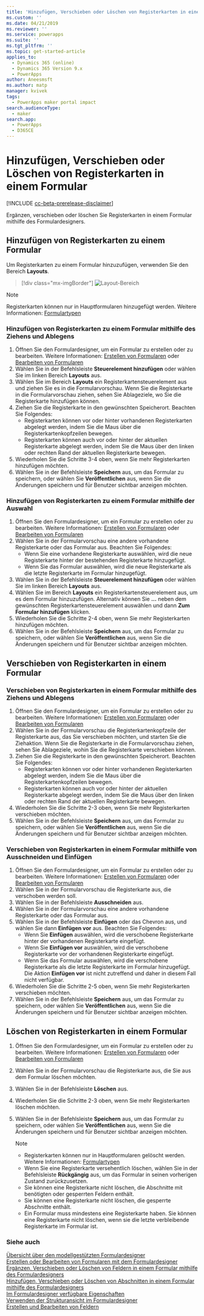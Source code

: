 ```yaml
---
title: 'Hinzufügen, Verschieben oder Löschen von Registerkarten in einem Formular mithilfe des Formulardesigners | MicrosoftDocs'
ms.custom: ''
ms.date: 04/21/2019
ms.reviewer: ''
ms.service: powerapps
ms.suite: ''
ms.tgt_pltfrm: ''
ms.topic: get-started-article
applies_to:
  - Dynamics 365 (online)
  - Dynamics 365 Version 9.x
  - PowerApps
author: Aneesmsft
ms.author: matp
manager: kvivek
tags:
  - PowerApps maker portal impact
search.audienceType:
  - maker
search.app:
  - PowerApps
  - D365CE
---
```


# <a name="add-move-or-delete-tabs-on-a-form"></a>Hinzufügen, Verschieben oder Löschen von Registerkarten in einem Formular  
[!INCLUDE [cc-beta-prerelease-disclaimer](../../includes/cc-beta-prerelease-disclaimer.md)]

Ergänzen, verschieben oder löschen Sie Registerkarten in einem Formular mithilfe des Formulardesigners.

## <a name="add-tabs-to-a-form"></a>Hinzufügen von Registerkarten zu einem Formular
Um Registerkarten zu einem Formular hinzuzufügen, verwenden Sie den Bereich **Layouts**.  

> [!div class="mx-imgBorder"] 
> ![](media/layouts-pane.png "Layout-Bereich")
   
  > [!NOTE]
  >  Registerkarten können nur in Hauptformularen hinzugefügt werden. Weitere Informationen: [Formulartypen](types-forms.md)

### <a name="add-tabs-to-a-form-using-drag-and-drop"></a>Hinzufügen von Registerkarten zu einem Formular mithilfe des Ziehens und Ablegens

1. Öffnen Sie den Formulardesigner, um ein Formular zu erstellen oder zu bearbeiten. Weitere Informationen: [Erstellen von Formularen](create-and-edit-forms.md#create-a-form) oder [Bearbeiten von Formularen](create-and-edit-forms.md#edit-a-form)
2. Wählen Sie in der Befehlsleiste **Steuerelement hinzufügen** oder wählen Sie im linken Bereich **Layouts** aus. 
3. Wählen Sie im Bereich **Layouts** ein Registerkartensteuerelement aus und ziehen Sie es in die Formularvorschau. Wenn Sie die Registerkarte in die Formularvorschau ziehen, sehen Sie Ablageziele, wo Sie die Registerkarte hinzufügen können. 
4. Ziehen Sie die Registerkarte in den gewünschten Speicherort. Beachten Sie Folgendes: 
    - Registerkarten können vor oder hinter vorhandenen Registerkarten abgelegt werden, indem Sie die Maus über die Registerkartenkopfzeilen bewegen.
    - Registerkarten können auch vor oder hinter der aktuellen Registerkarte abgelegt werden, indem Sie die Maus über den linken oder rechten Rand der aktuellen Registerkarte bewegen.
5. Wiederholen Sie die Schritte 3-4 oben, wenn Sie mehr Registerkarten hinzufügen möchten.
6. Wählen Sie in der Befehlsleiste **Speichern** aus, um das Formular zu speichern, oder wählen Sie **Veröffentlichen** aus, wenn Sie die Änderungen speichern und für Benutzer sichtbar anzeigen möchten. 

### <a name="add-tabs-to-a-form-using-selection"></a>Hinzufügen von Registerkarten zu einem Formular mithilfe der Auswahl 

1. Öffnen Sie den Formulardesigner, um ein Formular zu erstellen oder zu bearbeiten. Weitere Informationen: [Erstellen von Formularen](create-and-edit-forms.md#create-a-form) oder [Bearbeiten von Formularen](create-and-edit-forms.md#edit-a-form)
2. Wählen Sie in der Formularvorschau eine andere vorhandene Registerkarte oder das Formular aus. Beachten Sie Folgendes:
    - Wenn Sie eine vorhandene Registerkarte auswählen, wird die neue Registerkarte hinter der bestehenden Registerkarte hinzugefügt. 
    - Wenn Sie das Formular auswählen, wird die neue Registerkarte als die letzte Registerkarte im Formular hinzugefügt. 
3. Wählen Sie in der Befehlsleiste **Steuerelement hinzufügen** oder wählen Sie im linken Bereich **Layouts** aus.  
4. Wählen Sie im Bereich **Layouts** ein Registerkartensteuerelement aus, um es dem Formular hinzuzufügen. Alternativ können Sie **...** neben dem gewünschten Registerkartensteuerelement auswählen und dann **Zum Formular hinzufügen** klicken. 
5. Wiederholen Sie die Schritte 2-4 oben, wenn Sie mehr Registerkarten hinzufügen möchten.
6. Wählen Sie in der Befehlsleiste **Speichern** aus, um das Formular zu speichern, oder wählen Sie **Veröffentlichen** aus, wenn Sie die Änderungen speichern und für Benutzer sichtbar anzeigen möchten. 

## <a name="move-tabs-on-a-form"></a>Verschieben von Registerkarten in einem Formular

### <a name="move-tabs-on-a-form-using-drag-and-drop"></a>Verschieben von Registerkarten in einem Formular mithilfe des Ziehens und Ablegens

1. Öffnen Sie den Formulardesigner, um ein Formular zu erstellen oder zu bearbeiten. Weitere Informationen: [Erstellen von Formularen](create-and-edit-forms.md#create-a-form) oder [Bearbeiten von Formularen](create-and-edit-forms.md#edit-a-form)
2. Wählen Sie in der Formularvorschau die Registerkartenkopfzeile der Registerkarte aus, das Sie verschieben möchten, und starten Sie die Ziehaktion. Wenn Sie die Registerkarte in die Formularvorschau ziehen, sehen Sie Ablageziele, wohin Sie die Registerkarte verschieben können.  
3. Ziehen Sie die Registerkarte in den gewünschten Speicherort. Beachten Sie Folgendes:
    - Registerkarten können vor oder hinter vorhandenen Registerkarten abgelegt werden, indem Sie die Maus über die Registerkartenkopfzeilen bewegen.
    - Registerkarten können auch vor oder hinter der aktuellen Registerkarte abgelegt werden, indem Sie die Maus über den linken oder rechten Rand der aktuellen Registerkarte bewegen.
4. Wiederholen Sie die Schritte 2-3 oben, wenn Sie mehr Registerkarten verschieben möchten.
5. Wählen Sie in der Befehlsleiste **Speichern** aus, um das Formular zu speichern, oder wählen Sie **Veröffentlichen** aus, wenn Sie die Änderungen speichern und für Benutzer sichtbar anzeigen möchten. 

### <a name="move-tabs-on-a-form-using-cut-and-paste"></a>Verschieben von Registerkarten in einem Formular mithilfe von Ausschneiden und Einfügen

1. Öffnen Sie den Formulardesigner, um ein Formular zu erstellen oder zu bearbeiten. Weitere Informationen: [Erstellen von Formularen](create-and-edit-forms.md#create-a-form) oder [Bearbeiten von Formularen](create-and-edit-forms.md#edit-a-form)
2. Wählen Sie in der Formularvorschau die Registerkarte aus, die verschoben werden soll.
3. Wählen Sie in der Befehlsleiste **Ausschneiden** aus.
4. Wählen Sie in der Formularvorschau eine andere vorhandene Registerkarte oder das Formular aus.
5. Wählen Sie in der Befehlsleiste **Einfügen** oder das Chevron aus, und wählen Sie dann **Einfügen vor** aus. Beachten Sie Folgendes: 
    - Wenn Sie **Einfügen** auswählen, wird die verschobene Registerkarte hinter der vorhandenen Registerkarte eingefügt. 
    - Wenn Sie **Einfügen vor** auswählen, wird die verschobene Registerkarte vor der vorhandenen Registerkarte eingefügt.
    - Wenn Sie das Formular auswählen, wird die verschobene Registerkarte als die letzte Registerkarte im Formular hinzugefügt. Die Aktion **Einfügen vor** ist nicht zutreffend und daher in diesem Fall nicht verfügbar.
6. Wiederholen Sie die Schritte 2-5 oben, wenn Sie mehr Registerkarten verschieben möchten.
7. Wählen Sie in der Befehlsleiste **Speichern** aus, um das Formular zu speichern, oder wählen Sie **Veröffentlichen** aus, wenn Sie die Änderungen speichern und für Benutzer sichtbar anzeigen möchten. 

## <a name="delete-tabs-on-a-form"></a>Löschen von Registerkarten in einem Formular
1. Öffnen Sie den Formulardesigner, um ein Formular zu erstellen oder zu bearbeiten. Weitere Informationen: [Erstellen von Formularen](create-and-edit-forms.md#create-a-form) oder [Bearbeiten von Formularen](create-and-edit-forms.md#edit-a-form)
2. Wählen Sie in der Formularvorschau die Registerkarte aus, die Sie aus dem Formular löschen möchten. 
3. Wählen Sie in der Befehlsleiste **Löschen** aus.
4. Wiederholen Sie die Schritte 2-3 oben, wenn Sie mehr Registerkarten löschen möchten.
4. Wählen Sie in der Befehlsleiste **Speichern** aus, um das Formular zu speichern, oder wählen Sie **Veröffentlichen** aus, wenn Sie die Änderungen speichern und für Benutzer sichtbar anzeigen möchten. 

    > [!NOTE]
    >   - Registerkarten können nur in Hauptformularen gelöscht werden. Weitere Informationen: [Formulartypen](types-forms.md)
    >   - Wenn Sie eine Registerkarte versehentlich löschen, wählen Sie in der Befehlsleiste **Rückgängig** aus, um das Formular in seinen vorherigen Zustand zurückzusetzen. 
    >   - Sie können eine Registerkarte nicht löschen, die Abschnitte mit benötigten oder gesperrten Feldern enthält. 
    >   - Sie können eine Registerkarte nicht löschen, die gesperrte Abschnitte enthält. 
    >   - Ein Formular muss mindestens eine Registerkarte haben. Sie können eine Registerkarte nicht löschen, wenn sie die letzte verbleibende Registerkarte im Formular ist. 

### <a name="see-also"></a>Siehe auch
[Übersicht über den modellgestützten Formulardesigner](form-designer-overview.md)  
[Erstellen oder Bearbeiten von Formularen mit dem Formulardesigner](create-and-edit-forms.md)  
[Ergänzen, Verschieben oder Löschen von Feldern in einem Formular mithilfe des Formulardesigners](add-move-or-delete-fields-on-form.md)  
[Hinzufügen, Verschieben oder Löschen von Abschnitten in einem Formular mithilfe des Formulardesigners](add-move-or-delete-sections-on-form.md)  
[Im Formulardesigner verfügbare Eigenschaften](form-designer-properties.md)  
[Verwenden der Strukturansicht im Formulardesigner](using-tree-view-on-form.md)  
[Erstellen und Bearbeiten von Feldern](../common-data-service/create-edit-field-portal.md) 
